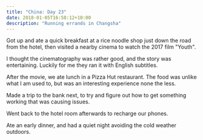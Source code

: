 ```yaml
---
title: "China: Day 23"
date: 2018-01-05T16:58:12+10:00
description: "Running errands in Changsha"
---
```

Got up and ate a quick breakfast at a rice noodle shop just down the road from the hotel, then visited a nearby cinema to watch the 2017 film "Youth".

I thought the cinematography was rather good, and the story was entertaining. Luckily for me they ran it with English subtitles.

After the movie, we ate lunch in a Pizza Hut restaurant. The food was unlike what I am used to, but was an interesting experience none the less.

Made a trip to the bank next, to try and figure out how to get something working that was causing issues.

Went back to the hotel room afterwards to recharge our phones.

Ate an early dinner, and had a quiet night avoiding the cold weather outdoors.
